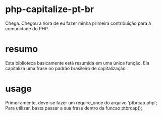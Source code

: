 # php-capitalize-pt-br
 Chega. Chegou a hora de eu fazer minha primeira contribuição para a comunidade do PHP.

# resumo    
 Esta biblioteca basicamente está resumida em uma única função.
 Ela capitaliza uma frase no padrão brasileiro de capitalização.

# usage
 Primeiramente, deve-se fazer um require_once do arquivo 'ptbrcap.php';
 Para utilizar, basta passar a sua frase dentro da funcao ptbrcap();